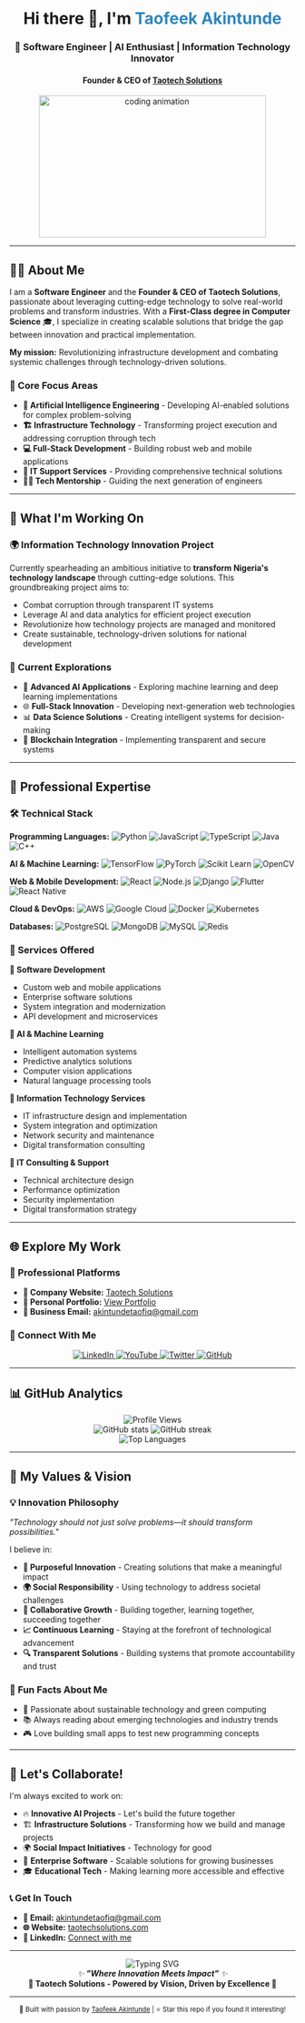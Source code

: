 <!-- Profile Header -->
<div id="header" align="center">
  <h1>Hi there 👋, I'm <span style="color:#2E86C1;">Taofeek Akintunde</span></h1>
  <h3>🚀 Software Engineer | AI Enthusiast | Information Technology Innovator</h3>
  <h4>Founder & CEO of <a href="https://www.taotechsolutions.com/" target="_blank">Taotech Solutions</a></h4>
</div>

<!-- Profile Banner -->
<div align="center">
  <img src="https://media.giphy.com/media/dWesBcTLavkZuG35MI/giphy.gif" width="400" height="250" alt="coding animation"/>
</div>

---

## 👨‍💻 About Me  

I am a **Software Engineer** and the **Founder & CEO of Taotech Solutions**, passionate about leveraging cutting-edge technology to solve real-world problems and transform industries. With a **First-Class degree in Computer Science** 🎓, I specialize in creating scalable solutions that bridge the gap between innovation and practical implementation.

**My mission:** Revolutionizing infrastructure development and combating systemic challenges through technology-driven solutions.

### 🎯 Core Focus Areas
- **🤖 Artificial Intelligence Engineering** - Developing AI-enabled solutions for complex problem-solving
- **🏗️ Infrastructure Technology** - Transforming project execution and addressing corruption through tech
- **💻 Full-Stack Development** - Building robust web and mobile applications
- **🔧 IT Support Services** - Providing comprehensive technical solutions
- **👨‍🏫 Tech Mentorship** - Guiding the next generation of engineers

---

## 🚀 What I'm Working On

### 🌍 Information Technology Innovation Project
Currently spearheading an ambitious initiative to **transform Nigeria's technology landscape** through cutting-edge solutions. This groundbreaking project aims to:
- Combat corruption through transparent IT systems
- Leverage AI and data analytics for efficient project execution
- Revolutionize how technology projects are managed and monitored
- Create sustainable, technology-driven solutions for national development

### 🔬 Current Explorations
- 🧠 **Advanced AI Applications** - Exploring machine learning and deep learning implementations
- 🌐 **Full-Stack Innovation** - Developing next-generation web technologies
- 📊 **Data Science Solutions** - Creating intelligent systems for decision-making
- 🔐 **Blockchain Integration** - Implementing transparent and secure systems

---

## 💼 Professional Expertise

### 🛠️ Technical Stack

**Programming Languages:**
![Python](https://img.shields.io/badge/Python-3776AB?style=for-the-badge&logo=python&logoColor=white)
![JavaScript](https://img.shields.io/badge/JavaScript-F7DF1E?style=for-the-badge&logo=javascript&logoColor=black)
![TypeScript](https://img.shields.io/badge/TypeScript-007ACC?style=for-the-badge&logo=typescript&logoColor=white)
![Java](https://img.shields.io/badge/Java-ED8B00?style=for-the-badge&logo=java&logoColor=white)
![C++](https://img.shields.io/badge/C%2B%2B-00599C?style=for-the-badge&logo=c%2B%2B&logoColor=white)

**AI & Machine Learning:**
![TensorFlow](https://img.shields.io/badge/TensorFlow-FF6F00?style=for-the-badge&logo=TensorFlow&logoColor=white)
![PyTorch](https://img.shields.io/badge/PyTorch-EE4C2C?style=for-the-badge&logo=PyTorch&logoColor=white)
![Scikit Learn](https://img.shields.io/badge/scikit_learn-F7931E?style=for-the-badge&logo=scikit-learn&logoColor=white)
![OpenCV](https://img.shields.io/badge/OpenCV-27338e?style=for-the-badge&logo=OpenCV&logoColor=white)

**Web & Mobile Development:**
![React](https://img.shields.io/badge/React-20232A?style=for-the-badge&logo=react&logoColor=61DAFB)
![Node.js](https://img.shields.io/badge/Node.js-43853D?style=for-the-badge&logo=node.js&logoColor=white)
![Django](https://img.shields.io/badge/Django-092E20?style=for-the-badge&logo=django&logoColor=white)
![Flutter](https://img.shields.io/badge/Flutter-02569B?style=for-the-badge&logo=flutter&logoColor=white)
![React Native](https://img.shields.io/badge/React_Native-20232A?style=for-the-badge&logo=react&logoColor=61DAFB)

**Cloud & DevOps:**
![AWS](https://img.shields.io/badge/Amazon_AWS-232F3E?style=for-the-badge&logo=amazon-aws&logoColor=white)
![Google Cloud](https://img.shields.io/badge/Google_Cloud-4285F4?style=for-the-badge&logo=google-cloud&logoColor=white)
![Docker](https://img.shields.io/badge/Docker-2CA5E0?style=for-the-badge&logo=docker&logoColor=white)
![Kubernetes](https://img.shields.io/badge/kubernetes-326ce5.svg?&style=for-the-badge&logo=kubernetes&logoColor=white)

**Databases:**
![PostgreSQL](https://img.shields.io/badge/PostgreSQL-316192?style=for-the-badge&logo=postgresql&logoColor=white)
![MongoDB](https://img.shields.io/badge/MongoDB-4EA94B?style=for-the-badge&logo=mongodb&logoColor=white)
![MySQL](https://img.shields.io/badge/MySQL-005C84?style=for-the-badge&logo=mysql&logoColor=white)
![Redis](https://img.shields.io/badge/Redis-DC382D?style=for-the-badge&logo=redis&logoColor=white)

### 🏢 Services Offered

**🔹 Software Development**
- Custom web and mobile applications
- Enterprise software solutions
- System integration and modernization
- API development and microservices

**🔹 AI & Machine Learning**
- Intelligent automation systems
- Predictive analytics solutions
- Computer vision applications
- Natural language processing tools

**🔹 Information Technology Services**
- IT infrastructure design and implementation
- System integration and optimization
- Network security and maintenance
- Digital transformation consulting

**🔹 IT Consulting & Support**
- Technical architecture design
- Performance optimization
- Security implementation
- Digital transformation strategy

---

## 🌐 Explore My Work  

### 🏢 Professional Platforms
- **🌟 Company Website:** [Taotech Solutions](https://www.taotechsolutions.com/)  
- **💼 Personal Portfolio:** [View Portfolio](https://taotechs.github.io/taotechsolutionsportfolio/)  
- **📧 Business Email:** [akintundetaofiq@gmail.com](mailto:akintundetaofiq@gmail.com)

### 🔗 Connect With Me
<div align="center">
  <a href="https://linkedin.com/in/taotechsolutions" target="_blank">
    <img src="https://img.shields.io/badge/LinkedIn-0077B5?style=for-the-badge&logo=linkedin&logoColor=white" alt="LinkedIn"/>
  </a>
  <a href="https://www.youtube.com/@taotechsolutions" target="_blank">
    <img src="https://img.shields.io/badge/YouTube-FF0000?style=for-the-badge&logo=youtube&logoColor=white" alt="YouTube"/>
  </a>
  <a href="https://twitter.com/taofiqakintunde" target="_blank">
    <img src="https://img.shields.io/badge/Twitter-1DA1F2?style=for-the-badge&logo=twitter&logoColor=white" alt="Twitter"/>
  </a>
  <a href="https://github.com/taotechs" target="_blank">
    <img src="https://img.shields.io/badge/GitHub-100000?style=for-the-badge&logo=github&logoColor=white" alt="GitHub"/>
  </a>
</div>

---

## 📊 GitHub Analytics

<div align="center">
  <img src="https://komarev.com/ghpvc/?username=taotechs&style=flat-square&color=blue" alt="Profile Views"/>
</div>

<div align="center">
  <img src="https://github-readme-stats.vercel.app/api?username=taotechs&show_icons=true&theme=tokyonight" alt="GitHub stats"/>
  <img src="https://github-readme-streak-stats.herokuapp.com/?user=taotechs&theme=tokyonight" alt="GitHub streak"/>
</div>

<div align="center">
  <img src="https://github-readme-stats.vercel.app/api/top-langs/?username=taotechs&layout=compact&theme=tokyonight" alt="Top Languages"/>
</div>

---

## 🎯 My Values & Vision

### 💡 Innovation Philosophy
*"Technology should not just solve problems—it should transform possibilities."*

I believe in:
- **🚀 Purposeful Innovation** - Creating solutions that make a meaningful impact
- **🌍 Social Responsibility** - Using technology to address societal challenges
- **🤝 Collaborative Growth** - Building together, learning together, succeeding together
- **📈 Continuous Learning** - Staying at the forefront of technological advancement
- **🔍 Transparent Solutions** - Building systems that promote accountability and trust

### 🎪 Fun Facts About Me
- 🌱 Passionate about sustainable technology and green computing
- 📚 Always reading about emerging technologies and industry trends
- 🎮 Love building small apps to test new programming concepts

---

## 🤝 Let's Collaborate!

I'm always excited to work on:
- 🔥 **Innovative AI Projects** - Let's build the future together
- 🏗️ **Infrastructure Solutions** - Transforming how we build and manage projects
- 🌍 **Social Impact Initiatives** - Technology for good
- 💼 **Enterprise Software** - Scalable solutions for growing businesses
- 🎓 **Educational Tech** - Making learning more accessible and effective

### 📞 Get In Touch
- **📧 Email:** [akintundetaofiq@gmail.com](mailto:akintundetaofiq@gmail.com)
- **🌐 Website:** [taotechsolutions.com](https://www.taotechsolutions.com/)
- **💼 LinkedIn:** [Connect with me](https://linkedin.com/in/taotechsolutions)

---

<div align="center">
  <img src="https://readme-typing-svg.herokuapp.com?font=Fira+Code&pause=1000&color=2E86C1&center=true&vCenter=true&width=435&lines=Innovating+for+a+Better+Tomorrow;Transforming+Ideas+into+Reality;Building+the+Future+with+Code;AI+%2B+Innovation+%3D+Impact" alt="Typing SVG" />
</div>

<div align="center">
  <i>✨ <strong>"Where Innovation Meets Impact"</strong> ✨</i><br/>
  <b>🚀 Taotech Solutions - Powered by Vision, Driven by Excellence 🚀</b>
</div>

---

<div align="center">
  <sub>💝 Built with passion by <a href="https://github.com/taotechs">Taofeek Akintunde</a> | ⭐ Star this repo if you found it interesting!</sub>
</div>
